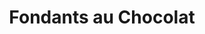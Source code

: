 ---
layout: recette
categories: [recettes]
hidden: true
lang: fr
sitemap: false
title: Fondants au Chocolat
type: sucre
pour: pour 4
ingredients: 
  - nom: chocolat noir 70% 
    qte: 75
    unite: gr
  - nom: beurre
    qte: 50
    unite: gr
  - nom: sucre glace
    qte: 50
    unite: gr
  - nom: oeufs 
    qte: 2
  - nom: farine
    qte: 10
    unite: gr  
  - nom: chocolat
    qte: 4
    unite: carreaux
etapes:
  - label: Préparation
    details:
      - Faire fondre le chocolat avec le beurre
      - Ajouter le sucre
      - Ajouter les oeufs un à un
      - Ajouter la farine
      - Répartir dans un moule à muffins
      - Ajouter un carré de chocolat au milieu de chaque fondant
cuisson: 
  - Cuire 10-13 minutes à 180°C
---